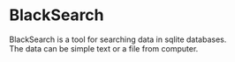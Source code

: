 # BlackSearch
BlackSearch is a tool for searching data in sqlite databases. </br>
The data can be simple text or a file from computer.
